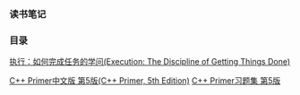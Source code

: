 ### 读书笔记

### 目录

[执行：如何完成任务的学问(Execution: The Discipline of Getting Things Done)](https://book.douban.com/subject/1031207/)

[C++ Primer中文版 第5版(C++ Primer, 5th Edition)](https://book.douban.com/subject/25708312/)
[C++ Primer习题集 第5版](https://book.douban.com/subject/26308738/)

